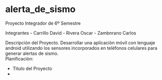 # alerta_de_sismo
Proyecto Integrador de 6º Semestre

  Integrantes
    - Carrillo David
    - Rivera Oscar
    - Zambnrano Carlos

Descripciòn del Proyecto.
  Desarrollar una aplicaciòn mòvil con lenguaje android utilizando los sensores incorporados en telèfonos celulares para generar alertas     de sismo.  
Planificaciòn: 
  - Tìtulo del Proyecto
  - 
